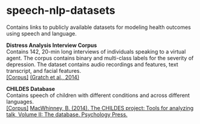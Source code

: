 # speech-nlp-datasets
Contains links to publicly available datasets for modeling health outcomes using speech and language.

**Distress Analysis Interview Corpus** <br>
Contains 142, 20-min long interviews of individuals speaking to a virtual agent. The corpus contains binary and multi-class labels for the severity of depression. The dataset contains audio recordings and features, text transcript, and facial features. <br>
[[Corpus]](http://dcapswoz.ict.usc.edu) [(Gratch et al., 2014)](http://www.lrec-conf.org/proceedings/lrec2014/pdf/508_Paper.pdf)

**CHILDES Database** <br>
Contains speech of children with different conditions and across different languages. <br>
[[Corpus]](https://childes.talkbank.org/access/Clinical/) [MacWhinney, B. (2014). The CHILDES project: Tools for analyzing talk, Volume II: The database. Psychology Press.](http://citeseerx.ist.psu.edu/viewdoc/download?doi=10.1.1.259.8262&rep=rep1&type=pdf)
